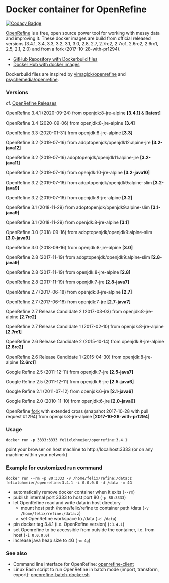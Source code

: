 # Docker container for OpenRefine

[![Codacy Badge](https://api.codacy.com/project/badge/Grade/331a584a806e45feba63ed8871329c7a)](https://www.codacy.com/app/felixlohmeier/openrefine-docker?utm_source=github.com&amp;utm_medium=referral&amp;utm_content=opencultureconsulting/openrefine-docker&amp;utm_campaign=Badge_Grade)

[OpenRefine](http://openrefine.org/) is a free, open source power tool for working with messy data and improving it.
These docker images are build from official released versions (3.4.1, 3.4, 3.3, 3.2, 3.1, 3.0, 2.8, 2.7, 2.7rc2, 2.7rc1, 2.6rc2, 2.6rc1, 2.5, 2.1, 2.0) and from a fork (2017-10-28-with-pr1294).

* [GitHub Repository with Dockerbuild files](https://github.com/felixlohmeier/openrefine-docker)
* [Docker Hub with docker images](https://hub.docker.com/r/felixlohmeier/openrefine/)

Dockerbuild files are inspired by [vimagick/openrefine](https://hub.docker.com/r/vimagick/openrefine/) and [psychemedia/openrefine](https://hub.docker.com/r/psychemedia/openrefine/).

### Versions

cf. [OpenRefine Releases](https://github.com/OpenRefine/OpenRefine/releases)

OpenRefine 3.4.1 (2020-09-24) from openjdk:8-jre-alpine **[3.4.1]** & **[latest]**

OpenRefine 3.4 (2020-09-06) from openjdk:8-jre-alpine **[3.4]**

OpenRefine 3.3 (2020-01-31) from openjdk:8-jre-alpine **[3.3]**

OpenRefine 3.2 (2019-07-16) from adoptopenjdk/openjdk12:alpine-jre **[3.2-java12]**

OpenRefine 3.2 (2019-07-16) adoptopenjdk/openjdk11:alpine-jre **[3.2-java11]**

OpenRefine 3.2 (2019-07-16) from openjdk:10-jre-alpine **[3.2-java10]**

OpenRefine 3.2 (2019-07-16) from adoptopenjdk/openjdk9:alpine-slim **[3.2-java9]**

OpenRefine 3.2 (2019-07-16) from openjdk:8-jre-alpine **[3.2]**

OpenRefine 3.1 (2018-11-29) from adoptopenjdk/openjdk9:alpine-slim **[3.1-java9]**

OpenRefine 3.1 (2018-11-29) from openjdk:8-jre-alpine **[3.1]**

OpenRefine 3.0 (2018-09-16) from adoptopenjdk/openjdk9:alpine-slim **[3.0-java9]**

OpenRefine 3.0 (2018-09-16) from openjdk:8-jre-alpine **[3.0]**

OpenRefine 2.8 (2017-11-19) from adoptopenjdk/openjdk9:alpine-slim **[2.8-java9]**

OpenRefine 2.8 (2017-11-19) from openjdk:8-jre-alpine **[2.8]**

OpenRefine 2.8 (2017-11-19) from openjdk:7-jre **[2.8-java7]**

OpenRefine 2.7 (2017-06-18) from openjdk:8-jre-alpine **[2.7]**

OpenRefine 2.7 (2017-06-18) from openjdk:7-jre **[2.7-java7]**

OpenRefine 2.7 Release Candidate 2 (2017-03-03) from openjdk:8-jre-alpine **[2.7rc2]**

OpenRefine 2.7 Release Candidate 1 (2017-02-10) from openjdk:8-jre-alpine **[2.7rc1]**

OpenRefine 2.6 Release Candidate 2 (2015-10-14) from openjdk:8-jre-alpine **[2.6rc2]**

OpenRefine 2.6 Release Candidate 1 (2015-04-30) from openjdk:8-jre-alpine **[2.6rc1]**

Google Refine 2.5 (2011-12-11) from openjdk:7-jre **[2.5-java7]**

Google Refine 2.5 (2011-12-11) from openjdk:6-jre **[2.5-java6]**

Google Refine 2.1 (2011-07-12) from openjdk:6-jre **[2.1-java6]**

Google Refine 2.0 (2010-11-10) from openjdk:6-jre **[2.0-java6]**

OpenRefine [fork](https://github.com/opencultureconsulting/OpenRefine) with extended cross (snapshot 2017-10-28 with pull request #1294) from openjdk:8-jre-alpine **[2017-10-28-with-pr1294]**

### Usage
```
docker run -p 3333:3333 felixlohmeier/openrefine:3.4.1
```

point your browser on host machine to http://localhost:3333 (or on any machine within your network)

### Example for customized run command

```
docker run --rm -p 80:3333 -v /home/felix/refine:/data:z felixlohmeier/openrefine:3.4.1 -i 0.0.0.0 -d /data -m 4G
```

* automatically remove docker container when it exits (`--rm`)
* publish internal port 3333 to host port 80 (`-p 80:3333`)
* let OpenRefine read and write data in host directory
  * mount host path /home/felix/refine to container path /data (`-v /home/felix/refine:/data:z`)
  * set OpenRefine workspace to /data (`-d /data`)
* pin docker tag 3.4.1 (i.e. OpenRefine version) (`:3.4.1`)
* set Openrefine to be accessible from outside the container, i.e. from host (`-i 0.0.0.0`)
* increase java heap size to 4G (`-m 4g`)

### See also

* Command line interface for OpenRefine: [openrefine-client](https://github.com/opencultureconsulting/openrefine-client/#docker)
* Linux Bash script to run OpenRefine in batch mode (import, transform, export): [openrefine-batch-docker.sh](https://github.com/opencultureconsulting/openrefine-batch/#docker)
